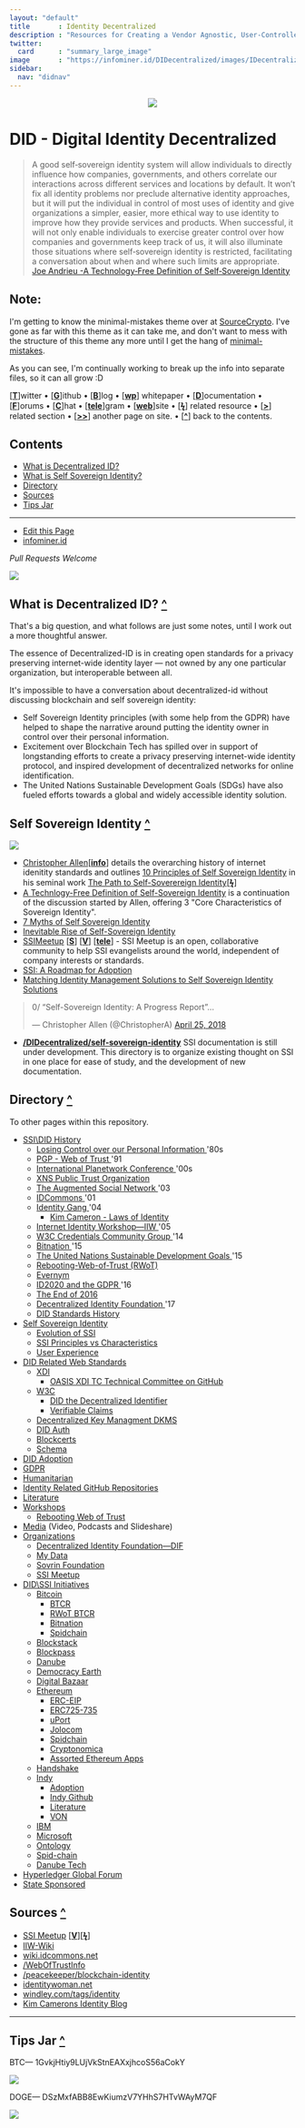 ```yaml
---
layout: "default"
title       : Identity Decentralized
description : "Resources for Creating a Vendor Agnostic, User-Controlled, Identity Layer for the Internet."
twitter:
  card      : "summary_large_image"
image       : "https://infominer.id/DIDecentralized/images/IDecentralized.png"
sidebar:
  nav: "didnav"
---
```


<center><img src="images/identity-decentralized.png"/></center>

# DID - Digital Identity Decentralized

>A good self‐sovereign identity system will allow individuals to directly influence how companies, governments, and others correlate our interactions across different services and locations by default. It won’t fix all identity problems nor preclude alternative identity approaches, but it will put the individual in control of most uses of identity and give organizations a simpler, easier, more ethical way to use identity to improve how they provide services and products. When successful, it will not only enable individuals to exercise greater control over how companies and governments keep track of us, it will also illuminate those situations where self‐sovereign identity is restricted, facilitating a conversation about when and where such limits are appropriate. [Joe Andrieu -A Technology‐Free Definition of Self‐Sovereign Identity](https://github.com/jandrieu/rebooting-the-web-of-trust-fall2016/blob/master/topics-and-advance-readings/a-technology-free-definition-of-self-sovereign-identity.pdf)

## Note:

I'm getting to know the minimal-mistakes theme over at [SourceCrypto](https://infominer.id/SourceCrypto). I've gone as far with this theme as it can take me, and don't want to mess with the structure of this theme any more until I get the hang of  [minimal-mistakes](https://mademistakes.com/work/minimal-mistakes-jekyll-theme/).

As you can see, I'm continually working to break up the info into separate files, so it can all grow :D


[[**T**](#contents)]witter • [[**G**](#contents)]ithub • [[**B**](#contents)]log • [[**wp**](#contents)] whitepaper • [[**D**](#contents)]ocumentation • [[**F**](#contents)]orums • [[**C**](#contents)]hat • [[**tele**](#contents)]gram • [[**web**](#contents)]site
• [[**ϟ**](#contents)] related resource • [[**>**](#contents)] related section • [[**>>**](#contents)] another page on site. • [[**^**](#contents)] back to the contents.

## Contents
* [What is Decentralized ID?](#what-is-decentralized-id-)
* [What is Self Sovereign Identity?](#self-sovereign-identity-)
* [Directory](#directory-)
* [Sources](#sources-)
* [Tips Jar](#tips-jar-)

---

* [Edit this Page](https://github.com/infominer33/DIDecentralized)
* [infominer.id](https://infominer.id)

*Pull Requests Welcome*




![](https://i.imgur.com/9KpJRDr.png)


## What is Decentralized ID? [**^**](#contents)

That's a big question, and what follows are just some notes, until I work out a more thoughtful answer.

The essence of Decentralized-ID is in creating open standards for a privacy preserving internet-wide identity layer — not owned by any one particular organization, but interoperable between all.

It's impossible to have a conversation about decentralized-id without discussing blockchain and self sovereign identity: 
  * Self Sovereign Identity principles (with some help from the GDPR) have helped to shape the narrative around putting the identity owner in control over their personal information.
  * Excitement over Blockchain Tech has spilled over in support of longstanding efforts to create a privacy preserving internet-wide identity protocol, and inspired development of decentralized networks for online identification. 
  * The United Nations Sustainable Development Goals (SDGs) have also fueled efforts towards a global and widely accessible identity solution.



## Self Sovereign Identity [**^**](#contents)

![](https://imgur.com/3zz62kpl.png)


* [Christopher Allen](http://www.lifewithalacrity.com/)[[**info**](https://christophera.info/)] details the overarching history of internet idenitity standards and outlines [10 Principles of Self Sovereign Identity](https://github.com/WebOfTrustInfo/self-sovereign-identity/blob/master/self-sovereign-identity-principles.md) in his seminal work [The Path to Self-Soverereign Identity](http://www.lifewithalacrity.com/2016/04/the-path-to-self-soverereign-identity.html)[[**ϟ**](https://www.coindesk.com/path-self-sovereign-identity/amp/)]
* <a href="https://github.com/jandrieu/rebooting-the-web-of-trust-fall2016/raw/master/topics-and-advance-readings/a-technology-free-definition-of-self-sovereign-identity.pdf"><u>A Technlogy-Free Definition of Self-Sovereign Identity</u></a> is a continuation of the discussion started by Allen, offering 3 "Core Characteristics of Sovereign Identity".
* [7 Myths of Self Sovereign Identity](https://medium.com/evernym/7-myths-of-self-sovereign-identity-67aea7416b1)
* [Inevitable Rise of Self-Sovereign Identity](https://sovrin.org/wp-content/uploads/2018/03/The-Inevitable-Rise-of-Self-Sovereign-Identity.pdf)
* [SSIMeetup](http://ssimeetup.org/) [[**S**](https://www.slideshare.net/SSIMeetup/presentations)] [[**V**](https://www.youtube.com/channel/UCSqSTlKdbbCM1muGOhDa3Og)] [[**tele**](https://t.me/SSIMeetup)]
\- SSI Meetup is an open, collaborative community to help SSI evangelists around the world, independent of company interests or standards. 
* [SSI: A Roadmap for Adoption](https://github.com/WebOfTrustInfo/rebooting-the-web-of-trust-spring2018/blob/master/final-documents/a-roadmap-for-ssi.md)
* [Matching Identity Management Solutions to Self Sovereign Identity Solutions](https://www.slideshare.net/TommyKoens/matching-identity-management-solutions-to-selfsovereign-identity-principles)
<blockquote class="twitter-tweet" data-lang="en"><p lang="en" dir="ltr">0/ “Self-Sovereign Identity: A Progress Report”…</p>&mdash; Christopher Allen (@ChristopherA) <a href="https://twitter.com/ChristopherA/status/989120215702261761?ref_src=twsrc%5Etfw">April 25, 2018</a></blockquote>

* **[/DIDecentralized/self-sovereign-identity](self-sovereign-identity)** SSI documentation is still under development. This directory is to organize existing thought on SSI in one place for ease of study, and the development of new documentation.






## Directory [**^**](#contents)
To other pages within this repository.

  * [SSI\DID History](history.md) 
    * [Losing Control over our Personal Information ](history.md#losing-control-over-our-personal-information) '80s
    * [PGP - Web of Trust ](#pgp---web-of-trust-) '91
    * [International Planetwork Conference ](history.md#international-planetwork-conference-) '00s
    * [XNS Public Trust Organization ](history.md#xns-public-trust-organization-)
    * [The Augmented Social Network ](history.md#the-augmented-social-network-) '03
    * [IDCommons ](history.md#idcommons-) '01
    * [Identity Gang ](history.md#identity-gang-) '04
      * [Kim Cameron - Laws of Identity ](history.md#kim-cameron---laws-of-identity) 
    * [Internet Identity Workshop—IIW ](history.md#internet-identity-workshop-) '05
    * [W3C Credentials Community Group ](history.md#w3c-credentials-community-group-) '14 
    * [Bitnation ](history.md#bitnation-) '15
    * [The United Nations Sustainable Development Goals ](history.md#the-united-nations-sustainable-development-goals-) '15
    * [Rebooting-Web-of-Trust (RWoT)](history.md#rebooting-the-web-of-trust-)
    * [Evernym ](history.md#evernym-)
    * [ID2020 and the GDPR ](history.md#id2020-and-the-gdpr-) '16
    * [The End of 2016 ](history.md#the-end-of-2016-)
    * [Decentralized Identity Foundation ](history.md#decentralized-identity-foundation-) '17
    * [DID Standards History ](history.md#standards-history-)
* [Self Sovereign Identity](self-sovereign-identity) 
  * [Evolution of SSI](evolution-of-ssi.md) 
  * [SSI Principles vs Characteristics](ssi-principles-vs-characteristics.md) 
  * [User Experience](user-experience.md) 
* [DID Related Web Standards](standards) 
  * [XDI](standards/#xdi-) 
    * [OASIS XDI TC Technical Committee on GitHub](standards/#oasis-xdi-tech-committee-on-github-) 
  * [W3C](standards/#w3c-) 
    * [DID the Decentralized Identifier](standards/#did-the-decentralized-identifier-) 
    * [Verifiable Claims](standards/#verifiable-claims-) 
  * [Decentralized Key Managment DKMS](standards/#decentralized-key-management-agents-) 
  * [DID Auth](standards/#did-auth-) 
  * [Blockcerts](standards/#blockcerts-) 
  * [Schema](standards/#schema-) 
* [DID Adoption](adoption.md) 
* [GDPR](gdpr) 
* [Humanitarian](humanitarian.md) 
* [Identity Related GitHub Repositories](identity-github.md) 
* [Literature](literature.md) 
* [Workshops](workshops) 
  * [Rebooting Web of Trust](workshops/rebooting-web-of-trust.md) 
* [Media](media.md)  (Video, Podcasts and Slideshare) 
* [Organizations](organizations) 
  * [Decentralized Identity Foundation—DIF](organizations/identity-foundation.md) 
  * [My Data](organizations/mydata.md)
  * [Sovrin Foundation](organizations/sovrin.foundation.md) 
  * [SSI Meetup](organizations/ssi-meetup.md)
* [DID\SSI Initiatives](id-initiatives) 
  * [Bitcoin](id-initiatives/bitcoin.md) 
    * [BTCR](id-initiatives/bitcoin.md#btcr-)
    * [RWoT BTCR](id-initiatives/bitcoin.md#rwot-btcr-)
    * [Bitnation](id-initiatives/bitcoin.md#bitnation)
    * [Spidchain](id-initiatives/bitcoin.md#spidchain-) 
  * [Blockstack](id-initiatives/blockstack.md) 
  * [Blockpass](id-initiatives/blockpass.md)
  * [Danube](id-initiatives/danube.md)
  * [Democracy Earth](id-initiatives/democracy-earth.md)
  * [Digital Bazaar](id-initiatives/digital-bazaar.md)
  * [Ethereum](id-initiatives/ethereum/) 
    * [ERC-EIP](id-initiatives/ethereum/#erc-eip-) 
    * [ERC725-735](id-initiatives/ethereum/erc725-735-)
    * [uPort](id-initiatives/ethereum/#uport-) 
    * [Jolocom](id-initiatives/ethereum/#jolocom-) 
    * [Spidchain](id-initiatives/ethereum/#spidchain-) 
    * [Cryptonomica](id-initiatives/ethereum/cryptonomica.md) 
    * [Assorted Ethereum Apps](id-initiatives/ethereum/#assorted-ethereum-apps-) 
  * [Handshake](id-initiatives/handshake.md)
  * [Indy](id-initiatives/indy-ecosystem/) 
    * [Adoption](id-initiatives/indy-ecosystem/adoption.md) 
    * [Indy Github](id-initiatives/indy-ecosystem/indy-github.md) 
    * [Literature](id-initiatives/indy-ecosystem/literature.md) 
    * [VON](id-initiatives/indy-ecosystem/VON.md) 
  * [IBM](id-initiatives/ibm.md) 
  * [Microsoft](id-initiatives/microsoft.md) 
  * [Ontology](id-initiatives/ontology.md)
  * [Spid-chain](id-initiatives/spid-chain.md)
  * [Danube Tech](id-initiatives/danube.md)  
* [Hyperledger Global Forum](hgf-2018/) 
* [State Sponsored](state-sponsored.md) 



## Sources [**^**](#contents)
* [SSI Meetup](http://ssimeetup.org/) [[**V**](https://www.youtube.com/channel/UCSqSTlKdbbCM1muGOhDa3Og)][[**ϟ**](https://www.slideshare.net/SSIMeetup/presentations/)] 
* [IIW-Wiki](https://iiw.idcommons.net/Main_Page)
* [wiki.idcommons.net](http://wiki.idcommons.net/Main_Page)
* [/WebOfTrustInfo](https://github.com/WebOfTrustInfo/)
* [/peacekeeper/blockchain-identity](https://github.com/peacekeeper/blockchain-identity)
* [identitywoman.net](https://identitywoman.net/)
* [windley.com/tags/identity](http://www.windley.com/tags/identity.shtml)
* [Kim Camerons Identity Blog](https://identityblog.com)

---

## Tips Jar [**^**](#contents)

BTC— 1GvkjHtiy9LUjVkStnEAXxjhcoS56aCokY

![](https://imgur.com/yXLLm9Bl.png) 

DOGE— DSzMxfABB8EwKiumzV7YHhS7HTvWAyM7QF

![](https://i.imgur.com/0zBLoUP.png) 
